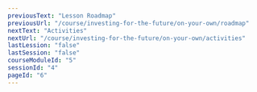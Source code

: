 ```yaml
---
previousText: "Lesson Roadmap"
previousUrl: "/course/investing-for-the-future/on-your-own/roadmap"
nextText: "Activities"
nextUrl: "/course/investing-for-the-future/on-your-own/activities"
lastLession: "false"
lastSession: "false"
courseModuleId: "5"
sessionId: "4"
pageId: "6"
---
```



<sparkle-animation-player src="./animation/m4l4.js" composition="E15142497A5334479A4A47DEC9B58A61"></sparkle-animation-player>